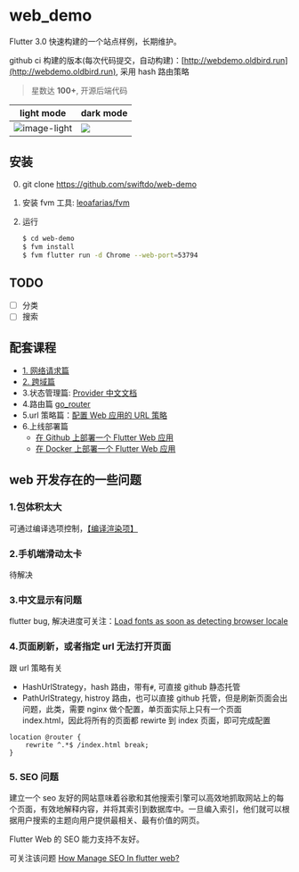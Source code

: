 # web_demo

Flutter 3.0 快速构建的一个站点样例，长期维护。

github ci 构建的版本(每次代码提交，自动构建)：[http://webdemo.oldbird.run](http://webdemo.oldbird.run), 采用 hash 路由策略

> 星数达 **100+**, 开源后端代码

| light mode                                                    | dark mode                                         |
| ------------------------------------------------------------- | ------------------------------------------------- |
| ![image-light](https://blog.oldbird.run/mweb/image-light.png) | ![](https://blog.oldbird.run/mweb/image-dark.png) |

## 安装

0. git clone https://github.com/swiftdo/web-demo
1. 安装 fvm 工具: [leoafarias/fvm](https://github.com/leoafarias/fvm)
2. 运行

   ```sh
   $ cd web-demo
   $ fvm install
   $ fvm flutter run -d Chrome --web-port=53794
   ```

## TODO

- [ ] 分类
- [ ] 搜索

## 配套课程

- [1. 网络请求篇](https://juejin.cn/post/6940962419355156494)
- [2. 跨域篇](https://juejin.cn/post/6941744845803225102)
- 3.状态管理篇: [Provider 中文文档](https://github.com/rrousselGit/provider/blob/master/resources/translations/zh-CN/README.md)
- 4.路由篇 [go_router](https://gorouter.dev/)
- 5.url 策略篇：[配置 Web 应用的 URL 策略](https://flutter.cn/docs/development/ui/navigation/url-strategies)
- 6.上线部署篇
  - [在 Github 上部署一个 Flutter Web 应用](https://oldbird.run/flutter/t5-flutter-web-deploy.html#flutter-web)
  - [在 Docker 上部署一个 Flutter Web 应用](https://oldbird.run/flutter/t6-docker-web-deploy.html)

## web 开发存在的一些问题

### 1.包体积太大

可通过编译选项控制，[【编译渲染项】](https://flutter.cn/docs/development/tools/web-renderers)

### 2.手机端滑动太卡

待解决

### 3.中文显示有问题

flutter bug, 解决进度可关注：[Load fonts as soon as detecting browser locale](https://github.com/flutter/flutter/issues/77023)

### 4.页面刷新，或者指定 url 无法打开页面

跟 url 策略有关

- HashUrlStrategy，hash 路由，带有`#`, 可直接 github 静态托管
- PathUrlStrategy, histroy 路由，也可以直接 github 托管，但是刷新页面会出问题，此类，需要 nginx 做个配置，单页面实际上只有一个页面 index.html，因此将所有的页面都 rewirte 到 index 页面，即可完成配置

```nginx
location @router {
    rewrite ^.*$ /index.html break;
}
```

### 5. SEO 问题

建立一个 seo 友好的网站意味着谷歌和其他搜索引擎可以高效地抓取网站上的每个页面，有效地解释内容，并将其索引到数据库中。一旦编入索引，他们就可以根据用户搜索的主题向用户提供最相关、最有价值的网页。

Flutter Web 的 SEO 能力支持不友好。

可关注该问题 [How Manage SEO In flutter web?](https://stackoverflow.com/questions/71634738/how-manage-seo-in-flutter-web)
